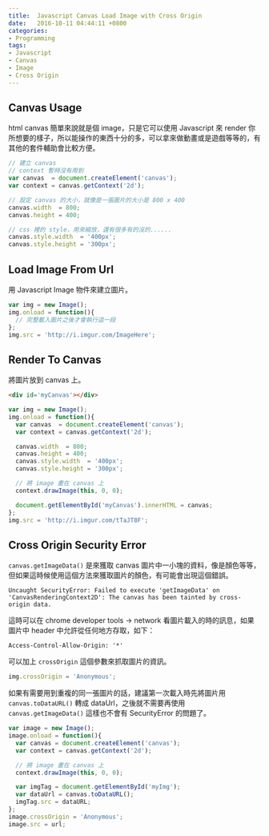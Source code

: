 ```yaml
---
title:  Javascript Canvas Load Image with Cross Origin
date:   2016-10-11 04:44:11 +0800
categories:
- Programming
tags:
- Javascript
- Canvas
- Image
- Cross Origin
---
```


## Canvas Usage

html canvas 簡單來說就是個 image，只是它可以使用 Javascript 來 render 你所想要的樣子，所以能操作的東西十分的多，可以拿來做動畫或是遊戲等等的，有其他的套件輔助會比較方便。

```js
// 建立 canvas
// context 暫時沒有用到
var canvas  = document.createElement('canvas');
var context = canvas.getContext('2d');

// 設定 canvas 的大小，就像是一張圖片的大小是 800 x 400
canvas.width  = 800;
canvas.height = 400;

// css 裡的 style，用來縮放，還有很多有的沒的......
canvas.style.width  = '400px';
canvas.style.height = '300px';
```

## Load Image From Url

用 Javascript Image 物件來建立圖片。

```js
var img = new Image();
img.onload = function(){
  // 完整載入圖片之後才會執行這一段
};
img.src = 'http://i.imgur.com/ImageHere';
```

<!-- more -->

## Render To Canvas

將圖片放到 canvas 上。

```html
<div id='myCanvas'></div>
```

```js
var img = new Image();
img.onload = function(){
  var canvas  = document.createElement('canvas');
  var context = canvas.getContext('2d');

  canvas.width  = 800;
  canvas.height = 400;
  canvas.style.width  = '400px';
  canvas.style.height = '300px';

  // 將 image 畫在 canvas 上
  context.drawImage(this, 0, 0);

  document.getElementById('myCanvas').innerHTML = canvas;
};
img.src = 'http://i.imgur.com/tTaJT8F';
```

## Cross Origin Security Error

`canvas.getImageData()` 是來獲取 canvas 圖片中一小塊的資料，像是顏色等等，但如果這時候使用這個方法來獲取圖片的顏色，有可能會出現這個錯誤。

```
Uncaught SecurityError: Failed to execute 'getImageData' on 'CanvasRenderingContext2D': The canvas has been tainted by cross-origin data.
```

這時可以在 chrome developer tools -> network 看圖片載入的時的訊息，如果圖片中 header 中允許從任何地方存取，如下：

```
Access-Control-Allow-Origin: '*'
```

可以加上 `crossOrigin` 這個參數來抓取圖片的資訊。

```js
img.crossOrigin = 'Anonymous';
```

如果有需要用到重複的同一張圖片的話，建議第一次載入時先將圖片用 `canvas.toDataURL()` 轉成 dataUrl，之後就不需要再使用 `canvas.getImageData()` 這樣也不會有 SecurityError 的問題了。

```js
var image = new Image();
image.onload = function(){
  var canvas = document.createElement('canvas');
  var context = canvas.getContext('2d');

  // 將 image 畫在 canvas 上
  context.drawImage(this, 0, 0);

  var imgTag = document.getElementById('myImg');
  var dataUrl = canvas.toDataURL();
  imgTag.src = dataURL;
};
image.crossOrigin = 'Anonymous';
image.src = url;
```

